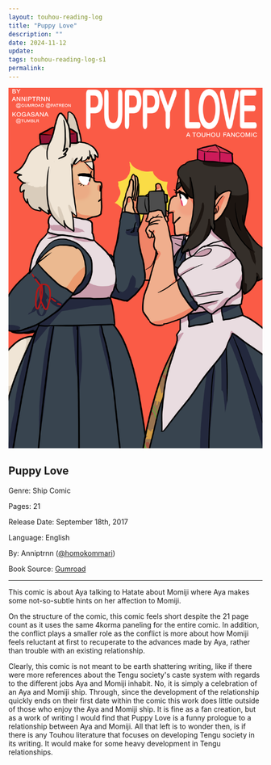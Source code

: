 ```yaml
---
layout: touhou-reading-log
title: "Puppy Love"
description: ""
date: 2024-11-12
update: 
tags: touhou-reading-log-s1
permalink:
---
```

![Puppy Love.webp](/images/indexes-extras/touhou-reading-log/S1/11/cover.webp)
## Puppy Love

Genre: Ship Comic

Pages: 21

Release Date: September 18th, 2017

Language: English

By: Anniptrnn ([@homokommari](https://www.tumblr.com/homokommari))

Book Source: [Gumroad](https://aaltodyer.gumroad.com/l/lgQd)
- - -

This comic is about Aya talking to Hatate about Momiji where Aya makes some not-so-subtle hints on her affection to Momiji.

On the structure of the comic, this comic feels short despite the 21 page count as it uses the same 4korma paneling for the entire comic. In addition, the conflict plays a smaller role as the conflict is more about how Momiji feels reluctant at first to recuperate to the advances made by Aya, rather than trouble with an existing relationship.

Clearly, this comic is not meant to be earth shattering writing, like if there were more references about the Tengu society's caste system with regards to the different jobs Aya and Momiji inhabit. No, it is simply a celebration of an Aya and Momiji ship. Through, since the development of the relationship quickly ends on their first date within the comic this work does little outside of those who enjoy the Aya and Momiji ship. It is fine as a fan creation, but as a work of writing I would find that Puppy Love is a funny prologue to a relationship between Aya and Momiji. All that left is to wonder then, is if there is any Touhou literature that focuses on developing Tengu society in its writing. It would make for some heavy development in Tengu relationships.
